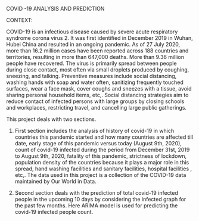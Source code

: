 
COVID -19 ANALYSIS AND PREDICTION 


CONTEXT:


COVID-19 is an infectious disease caused by severe acute respiratory syndrome corona virus 2. It was first identified in December 2019 in Wuhan, Hubei China and resulted in an ongoing pandemic. As of 27 July 2020, more than 16.2 million cases have been reported across 188 countries and territories, resulting in more than 647,000 deaths. More than 9.36 million people have recovered. The virus is primarily spread between people during close contact, most often via small droplets produced by coughing, sneezing, and talking. Preventive measures include social distancing, washing hands with soap and water often, sanitizing frequently touched surfaces, wear a face mask, cover coughs and sneezes with a tissue, avoid sharing personal household items, etc,. Social distancing strategies aim to reduce contact of infected persons with large groups by closing schools and workplaces, restricting travel, and cancelling large public gatherings.


This project deals with two sections.

1. First section includes the analysis of history of covid-19 in which countries this pandemic started and how many countries are affected till date, early stage of this pandemic versus today (August 9th, 2020), count of covid-19 infected during the period from December 31st, 2019 to August 9th, 2020, fatality of this pandemic, strictness of lockdown, population density of the countries because it plays a major role in this spread, hand washing facilities and sanitary facilities, hospital facilities , etc,. The data used in this project is a collection of the COVID-19 data maintained by Our World in Data. 

2. Second section deals with the prediction of total covid-19 infected people in the upcoming 10 days by considering the infected graph for the past few months. Here ARIMA model is used for predicting the covid-19 infected people count. 

